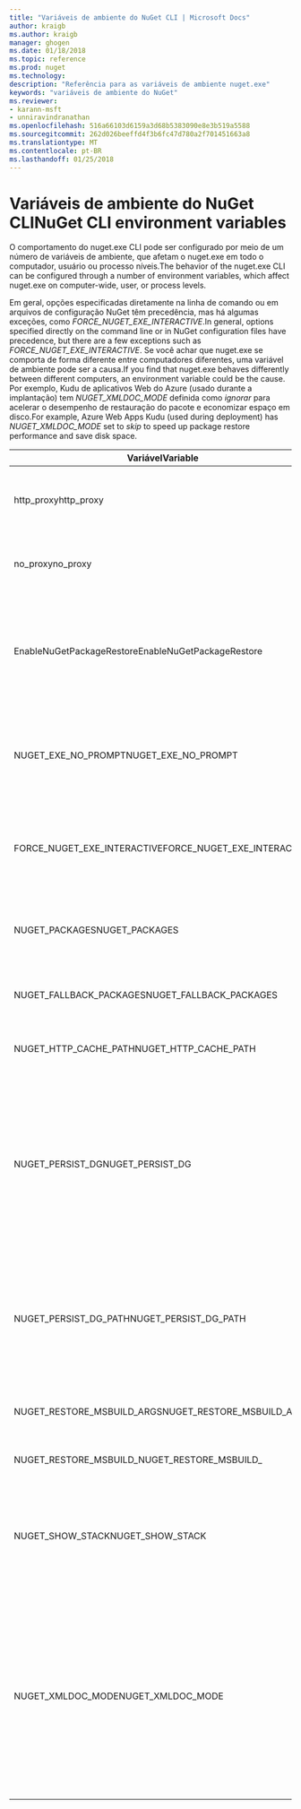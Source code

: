 ```yaml
---
title: "Variáveis de ambiente do NuGet CLI | Microsoft Docs"
author: kraigb
ms.author: kraigb
manager: ghogen
ms.date: 01/18/2018
ms.topic: reference
ms.prod: nuget
ms.technology: 
description: "Referência para as variáveis de ambiente nuget.exe"
keywords: "variáveis de ambiente do NuGet"
ms.reviewer:
- karann-msft
- unniravindranathan
ms.openlocfilehash: 516a66103d6159a3d68b5383090e8e3b519a5588
ms.sourcegitcommit: 262d026beeffd4f3b6fc47d780a2f701451663a8
ms.translationtype: MT
ms.contentlocale: pt-BR
ms.lasthandoff: 01/25/2018
---
```

# <a name="nuget-cli-environment-variables"></a><span data-ttu-id="38b00-104">Variáveis de ambiente do NuGet CLI</span><span class="sxs-lookup"><span data-stu-id="38b00-104">NuGet CLI environment variables</span></span>

<span data-ttu-id="38b00-105">O comportamento do nuget.exe CLI pode ser configurado por meio de um número de variáveis de ambiente, que afetam o nuget.exe em todo o computador, usuário ou processo níveis.</span><span class="sxs-lookup"><span data-stu-id="38b00-105">The behavior of the nuget.exe CLI can be configured through a number of environment variables, which affect nuget.exe on computer-wide, user, or process levels.</span></span>

<span data-ttu-id="38b00-106">Em geral, opções especificadas diretamente na linha de comando ou em arquivos de configuração NuGet têm precedência, mas há algumas exceções, como *FORCE_NUGET_EXE_INTERACTIVE*.</span><span class="sxs-lookup"><span data-stu-id="38b00-106">In general, options specified directly on the command line or in NuGet configuration files have precedence, but there are a few exceptions such as *FORCE_NUGET_EXE_INTERACTIVE*.</span></span> <span data-ttu-id="38b00-107">Se você achar que nuget.exe se comporta de forma diferente entre computadores diferentes, uma variável de ambiente pode ser a causa.</span><span class="sxs-lookup"><span data-stu-id="38b00-107">If you find that nuget.exe behaves differently between different computers, an environment variable could be the cause.</span></span> <span data-ttu-id="38b00-108">Por exemplo, Kudu de aplicativos Web do Azure (usado durante a implantação) tem *NUGET_XMLDOC_MODE* definida como *ignorar* para acelerar o desempenho de restauração do pacote e economizar espaço em disco.</span><span class="sxs-lookup"><span data-stu-id="38b00-108">For example, Azure Web Apps Kudu (used during deployment) has *NUGET_XMLDOC_MODE* set to *skip* to speed up package restore performance and save disk space.</span></span>

| <span data-ttu-id="38b00-109">Variável</span><span class="sxs-lookup"><span data-stu-id="38b00-109">Variable</span></span> | <span data-ttu-id="38b00-110">Descrição</span><span class="sxs-lookup"><span data-stu-id="38b00-110">Description</span></span> | <span data-ttu-id="38b00-111">Comentários</span><span class="sxs-lookup"><span data-stu-id="38b00-111">Remarks</span></span> |
| --- | --- | --- |
| <span data-ttu-id="38b00-112">http_proxy</span><span class="sxs-lookup"><span data-stu-id="38b00-112">http_proxy</span></span> | <span data-ttu-id="38b00-113">Proxy HTTP usado para operações de HTTP do NuGet.</span><span class="sxs-lookup"><span data-stu-id="38b00-113">Http proxy used for NuGet HTTP operations.</span></span> | <span data-ttu-id="38b00-114">Isso deve ser especificado como `http://<username>:<password>@proxy.com`.</span><span class="sxs-lookup"><span data-stu-id="38b00-114">This would be specified as `http://<username>:<password>@proxy.com`.</span></span> |
| <span data-ttu-id="38b00-115">no_proxy</span><span class="sxs-lookup"><span data-stu-id="38b00-115">no_proxy</span></span> | <span data-ttu-id="38b00-116">Configura os domínios para ignorar o uso do proxy.</span><span class="sxs-lookup"><span data-stu-id="38b00-116">Configures domains to bypass from using proxy.</span></span> | <span data-ttu-id="38b00-117">Especificado como domínios separados por vírgula (,).</span><span class="sxs-lookup"><span data-stu-id="38b00-117">Specified as domains separated by comma (,).</span></span> |
| <span data-ttu-id="38b00-118">EnableNuGetPackageRestore</span><span class="sxs-lookup"><span data-stu-id="38b00-118">EnableNuGetPackageRestore</span></span> | <span data-ttu-id="38b00-119">Sinalizador para se NuGet implicitamente deve conceder consentimento se exigido pelo pacote na restauração.</span><span class="sxs-lookup"><span data-stu-id="38b00-119">Flag for if NuGet should implicitly grant consent if that's required by package on restore.</span></span> | <span data-ttu-id="38b00-120">Sinalizador especificado for especificado</span><span class="sxs-lookup"><span data-stu-id="38b00-120">Specified flag is specified</span></span> | <span data-ttu-id="38b00-121">como *true* ou *1*, qualquer outro valor tratado como sinalizador não definido.</span><span class="sxs-lookup"><span data-stu-id="38b00-121">as *true* or *1*, any other value treated as flag not set.</span></span> |
| <span data-ttu-id="38b00-122">NUGET_EXE_NO_PROMPT</span><span class="sxs-lookup"><span data-stu-id="38b00-122">NUGET_EXE_NO_PROMPT</span></span> | <span data-ttu-id="38b00-123">Impede que o arquivo exe para solicitar credenciais.</span><span class="sxs-lookup"><span data-stu-id="38b00-123">Prevents the exe for prompting for credentials.</span></span>| <span data-ttu-id="38b00-124">Qualquer valor exceto a cadeia de caracteres nula ou vazia será tratada como esse sinalizador conjunto/verdadeiro.</span><span class="sxs-lookup"><span data-stu-id="38b00-124">Any value except null or empty string will be treated as this flag set/true.</span></span> |
<span data-ttu-id="38b00-125">FORCE_NUGET_EXE_INTERACTIVE</span><span class="sxs-lookup"><span data-stu-id="38b00-125">FORCE_NUGET_EXE_INTERACTIVE</span></span> | <span data-ttu-id="38b00-126">Variável de ambiente global para forçar o modo interativo.</span><span class="sxs-lookup"><span data-stu-id="38b00-126">Global environment variable to force interactive mode.</span></span> | <span data-ttu-id="38b00-127">Qualquer valor exceto a cadeia de caracteres nula ou vazia será tratada como esse sinalizador conjunto/verdadeiro.</span><span class="sxs-lookup"><span data-stu-id="38b00-127">Any value except null or empty string will be treated as this flag set/true.</span></span> |
| <span data-ttu-id="38b00-128">NUGET_PACKAGES</span><span class="sxs-lookup"><span data-stu-id="38b00-128">NUGET_PACKAGES</span></span> | <span data-ttu-id="38b00-129">Caminho para onde os pacotes são armazenados / em cache.</span><span class="sxs-lookup"><span data-stu-id="38b00-129">Path to where packages are stored / cached.</span></span> | <span data-ttu-id="38b00-130">Especificado como um caminho absoluto.</span><span class="sxs-lookup"><span data-stu-id="38b00-130">Specified as absolute path.</span></span> |
| <span data-ttu-id="38b00-131">NUGET_FALLBACK_PACKAGES</span><span class="sxs-lookup"><span data-stu-id="38b00-131">NUGET_FALLBACK_PACKAGES</span></span> | <span data-ttu-id="38b00-132">Pastas de pacotes de fallback global.</span><span class="sxs-lookup"><span data-stu-id="38b00-132">Global fallback packages folders.</span></span> | <span data-ttu-id="38b00-133">Caminhos de pasta absoluto separados por ponto e vírgula (;).</span><span class="sxs-lookup"><span data-stu-id="38b00-133">Absolute folder paths separated by semicolon (;).</span></span> |
| <span data-ttu-id="38b00-134">NUGET_HTTP_CACHE_PATH</span><span class="sxs-lookup"><span data-stu-id="38b00-134">NUGET_HTTP_CACHE_PATH</span></span> | <span data-ttu-id="38b00-135">Pasta de cache HTTP.</span><span class="sxs-lookup"><span data-stu-id="38b00-135">HTTP cache folder.</span></span> | <span data-ttu-id="38b00-136">Especificado como um caminho absoluto.</span><span class="sxs-lookup"><span data-stu-id="38b00-136">Specified as absolute path.</span></span> |
| <span data-ttu-id="38b00-137">NUGET_PERSIST_DG</span><span class="sxs-lookup"><span data-stu-id="38b00-137">NUGET_PERSIST_DG</span></span> | <span data-ttu-id="38b00-138">Sinalizador que indica se devem ser persistidos dg arquivos (dados coletados do MSBuild).</span><span class="sxs-lookup"><span data-stu-id="38b00-138">Flag indicating if dg files (data collected from MSBuild) should be persisted.</span></span> | <span data-ttu-id="38b00-139">Especificado como *true* ou *false* (padrão), se não definida NUGET_PERSIST_DG_PATH será armazenado para o diretório temporário (NuGetScratch pasta no diretório temp de ambiente atual).</span><span class="sxs-lookup"><span data-stu-id="38b00-139">Specified as *true* or *false* (default), if NUGET_PERSIST_DG_PATH not set will be stored to temporary directory (NuGetScratch folder in current environment temp directory).</span></span> |
| <span data-ttu-id="38b00-140">NUGET_PERSIST_DG_PATH</span><span class="sxs-lookup"><span data-stu-id="38b00-140">NUGET_PERSIST_DG_PATH</span></span> | <span data-ttu-id="38b00-141">Caminho para manter arquivos GD.</span><span class="sxs-lookup"><span data-stu-id="38b00-141">Path to persist dg files.</span></span> | <span data-ttu-id="38b00-142">Especificado como um caminho absoluto, essa opção é usado apenas quando *NUGET_PERSIST_DG* é definido como true.</span><span class="sxs-lookup"><span data-stu-id="38b00-142">Specified as absolute path, this option is only used when *NUGET_PERSIST_DG* is set to true.</span></span> |
| <span data-ttu-id="38b00-143">NUGET_RESTORE_MSBUILD_ARGS</span><span class="sxs-lookup"><span data-stu-id="38b00-143">NUGET_RESTORE_MSBUILD_ARGS</span></span> | <span data-ttu-id="38b00-144">Define os argumentos adicionais do MSBuild.</span><span class="sxs-lookup"><span data-stu-id="38b00-144">Sets additional MSBuild arguments.</span></span> |
| <span data-ttu-id="38b00-145">NUGET_RESTORE_MSBUILD_</span><span class="sxs-lookup"><span data-stu-id="38b00-145">NUGET_RESTORE_MSBUILD_</span></span>| <span data-ttu-id="38b00-146">Detalhamento</span><span class="sxs-lookup"><span data-stu-id="38b00-146">Verbosity</span></span> |<span data-ttu-id="38b00-147">Define o nível de detalhes de log do MSBuild.</span><span class="sxs-lookup"><span data-stu-id="38b00-147">Sets the MSBuild log verbosity.</span></span> | <span data-ttu-id="38b00-148">O padrão é *silencioso* ("/ v: p").</span><span class="sxs-lookup"><span data-stu-id="38b00-148">Default is *quiet* ("/v:q").</span></span> <span data-ttu-id="38b00-149">Os valores possíveis *q [uiet]*, *m [ínimo]*, *n [ormal]*, *d [etailed]*, e *diag [nostic]*.</span><span class="sxs-lookup"><span data-stu-id="38b00-149">Possible values *q[uiet]*, *m[inimal]*, *n[ormal]*, *d[etailed]*, and *diag[nostic]*.</span></span> |
| <span data-ttu-id="38b00-150">NUGET_SHOW_STACK</span><span class="sxs-lookup"><span data-stu-id="38b00-150">NUGET_SHOW_STACK</span></span> | <span data-ttu-id="38b00-151">Determina se a exceção completa (incluindo o rastreamento de pilha) deve ser exibida para o usuário.</span><span class="sxs-lookup"><span data-stu-id="38b00-151">Determines whether the full exception (including stack trace) should be displayed to the user.</span></span> | <span data-ttu-id="38b00-152">Especificado como *true* ou *false* (padrão).</span><span class="sxs-lookup"><span data-stu-id="38b00-152">Specified as *true* or *false* (default).</span></span> |
| <span data-ttu-id="38b00-153">NUGET_XMLDOC_MODE</span><span class="sxs-lookup"><span data-stu-id="38b00-153">NUGET_XMLDOC_MODE</span></span> | <span data-ttu-id="38b00-154">Determina como a extração do arquivo de documentação de XML de assemblies deve ser tratada.</span><span class="sxs-lookup"><span data-stu-id="38b00-154">Determines how assemblies XML documentation file extraction should be handled.</span></span> | <span data-ttu-id="38b00-155">Os modos suportados são *ignorar* (não extraia os arquivos de documentação XML), *compactar* (armazenam arquivos de documento XML como um arquivo zip) ou *nenhum* (padrão, trate os arquivos de documentos XML como normal arquivos).</span><span class="sxs-lookup"><span data-stu-id="38b00-155">Supported modes are *skip* (do not extract XML documentation files), *compress* (store XML doc files as a zip archive) or *none* (default, treat XML doc files as regular files).</span></span> |
